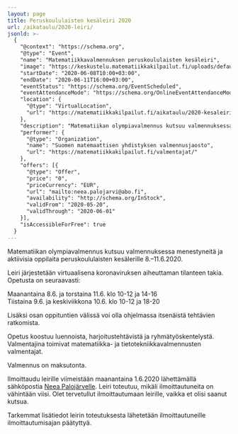 ```yaml
---
layout: page
title: Peruskoululaisten kesäleiri 2020
url: /aikataulu/2020-leiri/
jsonld: >-
  {
    "@context": "https://schema.org",
    "@type": "Event",
    "name": "Matematiikkavalmennuksen peruskoululaisten kesäleiri",
    "image": "https://keskustelu.matematiikkakilpailut.fi/uploads/default/original/1X/903d26f2a2a48285467275e06546a35b2f203482.png",
    "startDate": "2020-06-08T10:00+03:00",
    "endDate": "2020-06-11T16:00+03:00",
    "eventStatus": "https://schema.org/EventScheduled",
    "eventAttendanceMode": "https://schema.org/OnlineEventAttendanceMode",
    "location": {
      "@type": "VirtualLocation",
      "url": "https://matematiikkakilpailut.fi/aikataulu/2020-kesaleiri/"
    },
    "description": "Matematiikan olympiavalmennus kutsuu valmennuksessa menestyneitä ja aktiivisia oppilaita peruskoululaisten kesälerille. Opetus koostuu luennoista, harjoitustehtävistä ja ryhmätyöskentelystä. Valmentajina toimivat matematiikka- ja tietotekniikkavalmennusten valmentajat.",
    "performer": {
      "@type": "Organization",
      "name": "Suomen matemaattisen yhdistyksen valmennusjaosto",
      "url": "https://matematiikkakilpailut.fi/valmentajat/"
    },
    "offers": [{
      "@type": "Offer",
      "price": "0",
      "priceCurrency": "EUR",
      "url": "mailto:neea.palojarvi@abo.fi",
      "availability": "http://schema.org/InStock",
      "validFrom": "2020-05-20",
      "validThrough": "2020-06-01"
    }],
    "isAccessibleForFree": true
  }
---
```


Matematiikan olympiavalmennus kutsuu valmennuksessa menestyneitä ja
aktiivisia oppilaita peruskoululaisten kesälerille 8.&ndash;11.6.2020.

Leiri järjestetään virtuaalisena koronaviruksen aiheuttaman tilanteen
takia.  Opetusta on seuraavasti:

Maanantaina 8.6. ja torstaina 11.6. klo 10-12 ja 14-16<br>
Tiistaina 9.6. ja keskiviikkona 10.6. klo 10-12 ja 18-20

Lisäksi osan oppituntien välissä voi olla ohjelmassa itsenäistä
tehtävien ratkomista.

Opetus koostuu luennoista, harjoitustehtävistä ja ryhmätyöskentelystä.
Valmentajina toimivat matematiikka- ja tietotekniikkavalmennusten
valmentajat.

Valmennus on maksutonta.

Ilmoittaudu leirille viimeistään maanantaina 1.6.2020 lähettämällä
sähköpostia [Neea Palojärvelle](mailto:neea.palojarvi@abo.fi).  Leiri toteutuu,
mikäli ilmoittautuneita on vähintään viisi. Olet tervetullut
ilmoittautumaan leirille, vaikka et olisi saanut kutsua.

Tarkemmat lisätiedot leirin toteutuksesta lähetetään ilmoittautuneille
ilmoittautumisajan päätyttyä.
